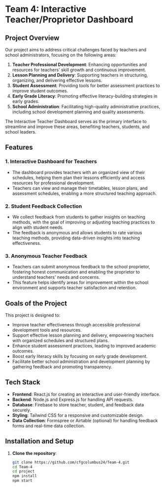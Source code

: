 # Team 4: Interactive Teacher/Proprietor Dashboard

## Project Overview

Our project aims to address critical challenges faced by teachers and school administrators, focusing on the following areas:

1. **Teacher Professional Development**: Enhancing opportunities and resources for teachers' skill growth and continuous improvement.
2. **Lesson Planning and Delivery**: Supporting teachers in structuring, organizing, and delivering effective lessons.
3. **Student Assessment**: Providing tools for better assessment practices to improve student outcomes.
4. **Early Grade Literacy**: Promoting effective literacy-building strategies in early grades.
5. **School Administration**: Facilitating high-quality administrative practices, including school development planning and quality assessments.

The Interactive Teacher Dashboard serves as the primary interface to streamline and improve these areas, benefiting teachers, students, and school leaders.

## Features

### 1. Interactive Dashboard for Teachers

- The dashboard provides teachers with an organized view of their schedules, helping them plan their lessons efficiently and access resources for professional development.
- Teachers can view and manage their timetables, lesson plans, and assessment schedules, enabling a more structured teaching approach.

### 2. Student Feedback Collection

- We collect feedback from students to gather insights on teaching methods, with the goal of improving or adjusting teaching practices to align with student needs.
- The feedback is anonymous and allows students to rate various teaching methods, providing data-driven insights into teaching effectiveness.

### 3. Anonymous Teacher Feedback

- Teachers can submit anonymous feedback to the school proprietor, fostering honest communication and enabling the proprietor to understand teachers' needs and concerns.
- This feature helps identify areas for improvement within the school environment and supports teacher satisfaction and retention.

## Goals of the Project

This project is designed to:

- Improve teacher effectiveness through accessible professional development tools and resources.
- Support effective lesson planning and delivery, empowering teachers with organized schedules and structured plans.
- Enhance student assessment practices, leading to improved academic outcomes.
- Boost early literacy skills by focusing on early grade development.
- Facilitate better school administration and development planning by gathering feedback and promoting transparency.

## Tech Stack

- **Frontend**: React.js for creating an interactive and user-friendly interface.
- **Backend**: Node.js and Express.js for handling API requests.
- **Database**: Firebase to store teacher, student, and feedback data securely.
- **Styling**: Tailwind CSS for a responsive and customizable design.
- **Data Collection**: Formspree or Airtable (optional) for handling feedback forms and real-time data collection.

## Installation and Setup

1. **Clone the repository**:
   ```bash
   git clone https://github.com/cfgcolumbus24/Team-4.git
   cd Team-4
   cd project
   npm install
   npm start
   ```

